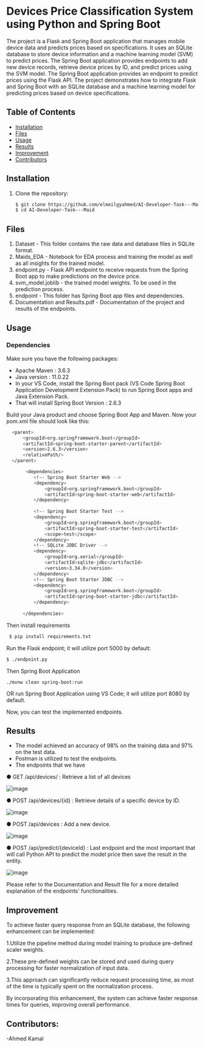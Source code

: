# Devices Price Classification System using Python and Spring Boot

The project is a Flask and Spring Boot application that manages mobile device data and predicts prices based on specifications. It uses an SQLite database to store device information and a machine learning model (SVM) to predict prices. The Spring Boot application provides endpoints to add new device records, retrieve device prices by ID, and predict prices using the SVM model. The Spring Boot application provides an endpoint to predict prices using the Flask API. The project demonstrates how to integrate Flask and Spring Boot with an SQLite database and a machine learning model for predicting prices based on device specifications.

## Table of Contents

- [Installation](#installation)
- [Files](#files)
- [Usage](#usage)
- [Results](#results)
- [Improvement](#improvement)
- [Contributors](#contributors)

## Installation

1. Clone the repository:

   ```sh
   $ git clone https://github.com/elmeilgyahmed/AI-Developer-Task---Maid
   $ cd AI-Developer-Task---Maid

## Files
1. Dataset - This folder contains the raw data and database files in SQLite format.
2. Maids_EDA - Notebook for EDA process and training the model as well as all insights for the trained model.
3. endpoint.py - Flask API endpoint to receive requests from the Spring Boot app to make predictions on the device price.
4. svm_model.joblib - the trained model weights. To be used in the prediction process.
5. endpoint - This folder has Spring Boot app files and dependencies.
6. Documentation and Results.pdf - Documentation of the project and results of the endpoints.

## Usage
### Dependencies
Make sure you have the following packages:
- Apache Maven : 3.6.3
- Java version : 11.0.22
- In your VS Code, install the Spring Boot pack (VS Code Spring Boot Application Development Extension Pack) to run Spring Boot apps and Java Extension Pack.
- That will install Spring Boot Version : 2.6.3
  
Build your Java product and choose Spring Boot App and Maven. Now your pom.xml file should look like this:
  ```sh
   	<parent>
   		<groupId>org.springframework.boot</groupId>
   		<artifactId>spring-boot-starter-parent</artifactId>
   		<version>2.6.3</version>
   		<relativePath/>
   	</parent>

         <dependencies>
      		<!-- Spring Boot Starter Web -->
      		<dependency>
      			<groupId>org.springframework.boot</groupId>
      			<artifactId>spring-boot-starter-web</artifactId>
      		</dependency>
      
      		<!-- Spring Boot Starter Test -->
      		<dependency>
      			<groupId>org.springframework.boot</groupId>
      			<artifactId>spring-boot-starter-test</artifactId>
      			<scope>test</scope>
      		</dependency>
      		<!-- SQLite JDBC Driver -->
      		<dependency>
      			<groupId>org.xerial</groupId>
      			<artifactId>sqlite-jdbc</artifactId>
      			<version>3.34.0</version>
      		</dependency>
      		<!-- Spring Boot Starter JDBC -->
      		<dependency>
      			<groupId>org.springframework.boot</groupId>
      			<artifactId>spring-boot-starter-jdbc</artifactId>
      		</dependency>
      
      	</dependencies>
```
Then install requirements
   ```sh
    $ pip install requirements.txt
   ```
Run the Flask endpoint; it will utilize port 5000 by default:
   ``` sh
$ ./endpoint.py
```
Then Spring Boot Application 
    
    ./mvnw clean spring-boot:run
OR run Spring Boot Application using VS Code; it will utilize port 8080 by default.

Now, you can test the implemented endpoints.

## Results

- The model achieved an accuracy of 98% on the training data and 97% on the test data.
- Postman is utilized to test the endpoints.
- The endpoints that we have

 ● GET /api/devices/
: Retrieve a list of all devices

![image](https://github.com/elmeilgyahmed/AI-Developer-Task---Maid/assets/50087016/093f69c7-6f53-483f-bd2d-3c206c10eac9)

● POST /api/devices/{id}
: Retrieve details of a specific device by ID.

![image](https://github.com/elmeilgyahmed/AI-Developer-Task---Maid/assets/50087016/bb1fb3e2-4a88-488a-a537-b22c61b1ab55)

● POST /api/devices
: Add a new device.

![image](https://github.com/elmeilgyahmed/AI-Developer-Task---Maid/assets/50087016/37f8bf9f-cfeb-41d4-b01e-e96b75c4aeb7)

● POST /api/predict/{deviceId}
: Last endpoint and the most important that will call Python API to predict the model price then save the result in
the entity.

![image](https://github.com/elmeilgyahmed/AI-Developer-Task---Maid/assets/50087016/642edf29-2a35-417c-8dc2-1f87e79257c1)

Please refer to the Documentation and Result file for a more detailed explanation of the endpoints' functionalities.

## Improvement

To achieve faster query response from an SQLite database, the following enhancement can be implemented:

   1.Utilize the pipeline method during model training to produce pre-defined scaler weights.
   
   2.These pre-defined weights can be stored and used during query processing for faster normalization of input data.
   
   3.This approach can significantly reduce request processing time, as most of the time is typically spent on the normalization process.

By incorporating this enhancement, the system can achieve faster response times for queries, improving overall performance.
## Contributors:

-Ahmed Kamal





